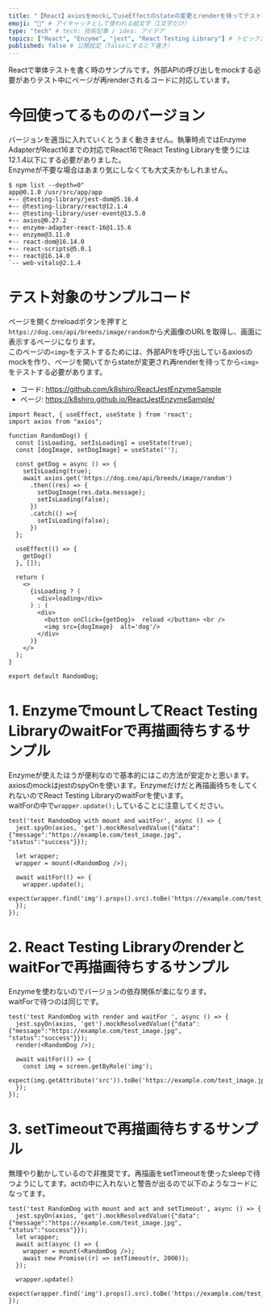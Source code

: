 ```yaml
---
title: "【React】axiosをmockしてuseEffectのstateの変更とrenderを待ってテストを実行するsample" # 記事のタイトル
emoji: "🐻" # アイキャッチとして使われる絵文字（1文字だけ）
type: "tech" # tech: 技術記事 / idea: アイデア
topics: ["React", "Enzyme", "jest", "React Testing Library"] # トピックス（タグ）["markdown", "rust", "aws"]のように指定する
published: false # 公開設定（falseにすると下書き）
---
```


Reactで単体テストを書く時のサンプルです。外部APIの呼び出しをmockする必要がありテスト中にページが再renderされるコードに対応しています。

# 今回使ってるもののバージョン
バージョンを適当に入れていくとうまく動きません。執筆時点ではEnzyme AdapterがReact16までの対応でReact16でReact Testing Libraryを使うには12.1.4以下にする必要がありました。  
Enzymeが不要な場合はあまり気にしなくても大丈夫かもしれません。

```
$ npm list --depth=0"
app@0.1.0 /usr/src/app/app
+-- @testing-library/jest-dom@5.16.4
+-- @testing-library/react@12.1.4
+-- @testing-library/user-event@13.5.0
+-- axios@0.27.2
+-- enzyme-adapter-react-16@1.15.6
+-- enzyme@3.11.0
+-- react-dom@16.14.0
+-- react-scripts@5.0.1
+-- react@16.14.0
`-- web-vitals@2.1.4
```

# テスト対象のサンプルコード

ページを開くかreloadボタンを押すと`https://dog.ceo/api/breeds/image/random`から犬画像のURLを取得し、画面に表示するページになります。  
このページの`<img>`をテストするためには、外部APIを呼び出しているaxiosのmockを作り、ページを開いてからstateが変更され再renderを待ってから`<img>`をテストする必要があります。 

- コード: https://github.com/k8shiro/ReactJestEnzymeSample
- ページ: https://k8shiro.github.io/ReactJestEnzymeSample/


```
import React, { useEffect, useState } from 'react';
import axios from "axios";

function RandomDog() {
  const [isLoading, setIsLoading] = useState(true);
  const [dogImage, setDogImage] = useState('');

  const getDog = async () => {
    setIsLoading(true);
    await axios.get('https://dog.ceo/api/breeds/image/random')
      .then((res) => {
        setDogImage(res.data.message);
        setIsLoading(false);
      })
      .catch(() =>{
        setIsLoading(false);
      })
  };

  useEffect(() => {
    getDog()
  }, []);

  return (
    <>
      {isLoading ? (
        <div>loading</div>
      ) : (
        <div>
          <button onClick={getDog}>  reload </button> <br />
          <img src={dogImage}  alt='dog'/>
        </div>
      )}
    </>
  );
}

export default RandomDog;
```

# 1. EnzymeでmountしてReact Testing LibraryのwaitForで再描画待ちするサンプル
Enzymeが使えたほうが便利なので基本的にはこの方法が安定かと思います。  
axiosのmockはjestのspyOnを使います。Enzymeだけだと再描画待ちをしてくれないのでReact Testing LibraryのwaitForを使います。  
waitForの中で`wrapper.update();`していることに注意してください。



```
test('test RandomDog with mount and waitFor', async () => {
  jest.spyOn(axios, 'get').mockResolvedValue({"data": {"message":"https://example.com/test_image.jpg", "status":"success"}});

  let wrapper;
  wrapper = mount(<RandomDog />);

  await waitFor(() => {
    wrapper.update();
    expect(wrapper.find('img').props().src).toBe('https://example.com/test_image.jpg');
  });
});
```

# 2. React Testing LibraryのrenderとwaitForで再描画待ちするサンプル
Enzymeを使わないのでバージョンの依存関係が楽になります。  
waitForで待つのは同じです。

```
test('test RandomDog with render and waitFor ', async () => {
  jest.spyOn(axios, 'get').mockResolvedValue({"data": {"message":"https://example.com/test_image.jpg", "status":"success"}});
  render(<RandomDog />);

  await waitFor(() => {
    const img = screen.getByRole('img');
    expect(img.getAttribute('src')).toBe('https://example.com/test_image.jpg');
  });
});
```

# 3. setTimeoutで再描画待ちするサンプル

無理やり動かしているので非推奨です。再描画をsetTimeoutを使ったsleepで待つようにしてます。actの中に入れないと警告が出るので以下のようなコードになってます。

```
test('test RandomDog with mount and act and setTimeout', async () => {
  jest.spyOn(axios, 'get').mockResolvedValue({"data": {"message":"https://example.com/test_image.jpg", "status":"success"}});
  let wrapper;
  await act(async () => {
    wrapper = mount(<RandomDog />);
    await new Promise((r) => setTimeout(r, 2000));
  });

  wrapper.update()
  expect(wrapper.find('img').props().src).toBe('https://example.com/test_image.jpg');
});
```
